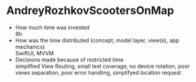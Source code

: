# AndreyRozhkovScootersOnMap

-  How much time was invested  <br/>
8h
-  How was the time distributed (concept, model layer, view(s), app mechanics) <br/>
  SwiftUI, MVVM
- Decisions made because of restricted time <br/>
  simplified View Routing, small test coverage, no device rotation, poor views separation, poor error handling, simplifyed location request
